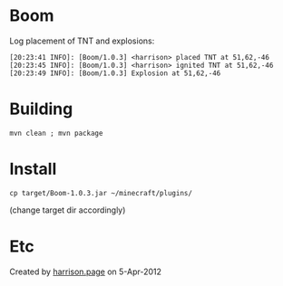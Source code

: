 # Boom

Log placement of TNT and explosions:

```
[20:23:41 INFO]: [Boom/1.0.3] <harrison> placed TNT at 51,62,-46
[20:23:45 INFO]: [Boom/1.0.3] <harrison> ignited TNT at 51,62,-46
[20:23:49 INFO]: [Boom/1.0.3] Explosion at 51,62,-46
```

# Building

```
mvn clean ; mvn package
```

# Install

```
cp target/Boom-1.0.3.jar ~/minecraft/plugins/
```

(change target dir accordingly)

# Etc

Created by [harrison.page](https://harrison.page) on 5-Apr-2012
